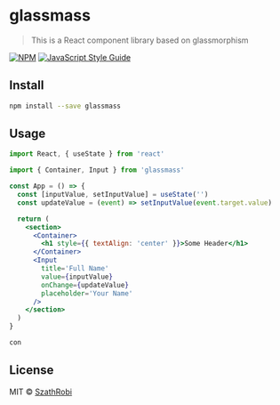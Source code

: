 # glassmass

> This is a React component library based on glassmorphism

[![NPM](https://img.shields.io/npm/v/glassmass.svg)](https://www.npmjs.com/package/glassmass) [![JavaScript Style Guide](https://img.shields.io/badge/code_style-standard-brightgreen.svg)](https://standardjs.com)

## Install

```bash
npm install --save glassmass
```

## Usage

```jsx
import React, { useState } from 'react'

import { Container, Input } from 'glassmass'

const App = () => {
  const [inputValue, setInputValue] = useState('')
  const updateValue = (event) => setInputValue(event.target.value)

  return (
    <section>
      <Container>
        <h1 style={{ textAlign: 'center' }}>Some Header</h1>
      </Container>
      <Input
        title='Full Name'
        value={inputValue}
        onChange={updateValue}
        placeholder='Your Name'
      />
    </section>
  )
}

con
```

## License

MIT © [SzathRobi](https://github.com/SzathRobi)
